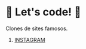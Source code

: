# 🚀 Let's code! 🚀

Clones de sites famosos.

1. [INSTAGRAM](https://github.com/pedroaleao/clones-paginas/tree/main/instagram)

